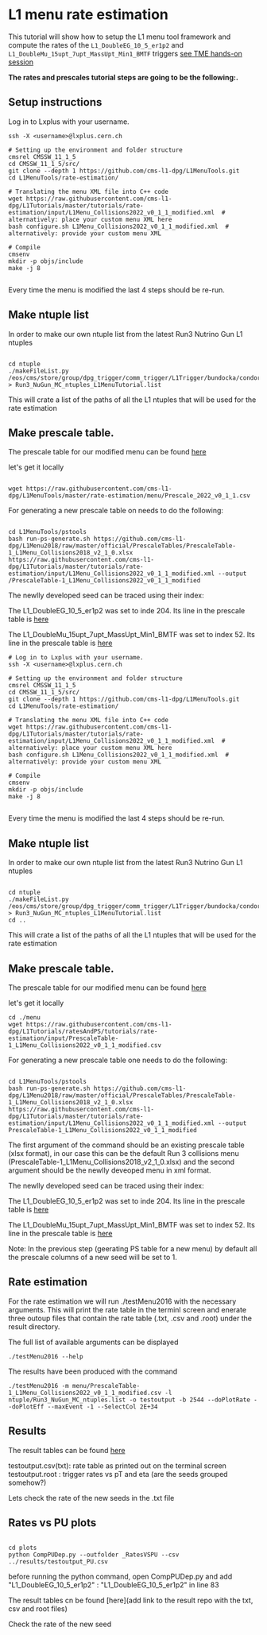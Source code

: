 # L1 menu rate estimation

This tutorial will show how to setup the L1 menu tool framework and compute the rates of the `L1_DoubleEG_10_5_er1p2` and `L1_DoubleMu_15upt_7upt_MassUpt_Min1_BMTF` triggers [see TME hands-on session](../tme-seed-development/)


**The rates and prescales tutorial steps are going to be the following:.**


## Setup instructions
Log in to Lxplus with your username.

```
ssh -X <username>@lxplus.cern.ch

# Setting up the environment and folder structure
cmsrel CMSSW_11_1_5
cd CMSSW_11_1_5/src/
git clone --depth 1 https://github.com/cms-l1-dpg/L1MenuTools.git
cd L1MenuTools/rate-estimation/

# Translating the menu XML file into C++ code
wget https://raw.githubusercontent.com/cms-l1-dpg/L1Tutorials/master/tutorials/rate-estimation/input/L1Menu_Collisions2022_v0_1_1_modified.xml  # alternatively: place your custom menu XML here
bash configure.sh L1Menu_Collisions2022_v0_1_1_modified.xml  # alternatively: provide your custom menu XML

# Compile
cmsenv
mkdir -p objs/include
make -j 8
 
```

Every time the menu is modified the last 4 steps should be re-run.

## Make ntuple list


In order to  make our own ntuple list from the latest Run3 Nutrino Gun L1 ntuples

```

cd ntuple
./makeFileList.py /eos/cms/store/group/dpg_trigger/comm_trigger/L1Trigger/bundocka/condor/reHcalTP_Nu_11_2_105p20p1_1623921599 > Run3_NuGun_MC_ntuples_L1MenuTutorial.list

```

This will crate a list of the paths of all the L1 ntuples that will be used for the rate estimation

## Make prescale table.

The prescale table for our modified menu can be found [here](https://github.com/cms-l1-dpg/L1Tutorials/blob/master/tutorials/rate-estimation/input/PrescaleTable-1_L1Menu_Collisions2022_v0_1_1_modified.csv)

let's get it locally

```

wget https://raw.githubusercontent.com/cms-l1-dpg/L1MenuTools/master/rate-estimation/menu/Prescale_2022_v0_1_1.csv

```

For generating a new prescale table on needs to do the following:

```

cd L1MenuTools/pstools
bash run-ps-generate.sh https://github.com/cms-l1-dpg/L1Menu2018/raw/master/official/PrescaleTables/PrescaleTable-1_L1Menu_Collisions2018_v2_1_0.xlsx https://raw.githubusercontent.com/cms-l1-dpg/L1Tutorials/master/tutorials/rate-estimation/input/L1Menu_Collisions2022_v0_1_1_modified.xml --output /PrescaleTable-1_L1Menu_Collisions2022_v0_1_1_modified

```

The newlly developed seed can be traced using their index:

The L1_DoubleEG\_10\_5\_er1p2  was set to inde 204. Its line in the prescale table is [here](https://github.com/cms-l1-dpg/L1Tutorials/blob/master/tutorials/rate-estimation/input/PrescaleTable-1_L1Menu_Collisions2022_v0_1_1_modified.csv#L160)

The   L1\_DoubleMu\_15upt\_7upt\_MassUpt\_Min1\_BMTF  was set to index 52. Its line in the prescale table is [here](https://github.com/cms-l1-dpg/L1Tutorials/blob/master/tutorials/rate-estimation/input/PrescaleTable-1_L1Menu_Collisions2022_v0_1_1_modified.csv#L48)


```
# Log in to Lxplus with your username.
ssh -X <username>@lxplus.cern.ch

# Setting up the environment and folder structure
cmsrel CMSSW_11_1_5
cd CMSSW_11_1_5/src/
git clone --depth 1 https://github.com/cms-l1-dpg/L1MenuTools.git
cd L1MenuTools/rate-estimation/

# Translating the menu XML file into C++ code
wget https://raw.githubusercontent.com/cms-l1-dpg/L1Tutorials/master/tutorials/rate-estimation/input/L1Menu_Collisions2022_v0_1_1_modified.xml  # alternatively: place your custom menu XML here
bash configure.sh L1Menu_Collisions2022_v0_1_1_modified.xml  # alternatively: provide your custom menu XML

# Compile
cmsenv
mkdir -p objs/include
make -j 8
 
```

Every time the menu is modified the last 4 steps should be re-run.

## Make ntuple list


In order to  make our own ntuple list from the latest Run3 Nutrino Gun L1 ntuples

```

cd ntuple
./makeFileList.py /eos/cms/store/group/dpg_trigger/comm_trigger/L1Trigger/bundocka/condor/reHcalTP_Nu_11_2_105p20p1_1623921599 > Run3_NuGun_MC_ntuples_L1MenuTutorial.list
cd ..

```

This will crate a list of the paths of all the L1 ntuples that will be used for the rate estimation

## Make prescale table.

The prescale table for our modified menu can be found [here](https://github.com/cms-l1-dpg/L1Tutorials/blob/master/tutorials/rate-estimation/input/PrescaleTable-1_L1Menu_Collisions2022_v0_1_1_modified.csv)

let's get it locally

```
cd ./menu
wget https://raw.githubusercontent.com/cms-l1-dpg/L1Tutorials/ratesAndPS/tutorials/rate-estimation/input/PrescaleTable-1_L1Menu_Collisions2022_v0_1_1_modified.csv

```

For generating a new prescale table one needs to do the following:

```

cd L1MenuTools/pstools
bash run-ps-generate.sh https://github.com/cms-l1-dpg/L1Menu2018/raw/master/official/PrescaleTables/PrescaleTable-1_L1Menu_Collisions2018_v2_1_0.xlsx https://raw.githubusercontent.com/cms-l1-dpg/L1Tutorials/master/tutorials/rate-estimation/input/L1Menu_Collisions2022_v0_1_1_modified.xml --output PrescaleTable-1_L1Menu_Collisions2022_v0_1_1_modified

```

The first argument of the command should be an existing prescale table (xlsx format), in our case this can be the default Run 3 collisions menu (PrescaleTable-1\_L1Menu\_Collisions2018\_v2\_1\_0.xlsx) and the second argument should be the newlly deveoped menu in xml format.

The newlly developed seed can be traced using their index:

The L1_DoubleEG\_10\_5\_er1p2  was set to inde 204. Its line in the prescale table is [here](https://github.com/cms-l1-dpg/L1Tutorials/blob/master/tutorials/rate-estimation/input/PrescaleTable-1_L1Menu_Collisions2022_v0_1_1_modified.csv#L160)

The   L1\_DoubleMu\_15upt\_7upt\_MassUpt\_Min1\_BMTF  was set to index 52. Its line in the prescale table is [here](https://github.com/cms-l1-dpg/L1Tutorials/blob/master/tutorials/rate-estimation/input/PrescaleTable-1_L1Menu_Collisions2022_v0_1_1_modified.csv#L48)

Note: In the previous step (geerating PS table for a new menu) by default all the prescale columns of a new seed will be set to 1. 

## Rate estimation

For the rate estimation we will run ./testMenu2016 with the necessary arguments. This will print the rate table in the terminl screen and enerate three outoup files that contain the rate table (.txt, .csv and .root) under the result directory. 

The full list of available arguments can be displayed 

```
./testMenu2016 --help

```
The results have been produced with the command

```
./testMenu2016 -m menu/PrescaleTable-1_L1Menu_Collisions2022_v0_1_1_modified.csv -l ntuple/Run3_NuGun_MC_ntuples.list -o testoutput -b 2544 --doPlotRate --doPlotEff --maxEvent -1 --SelectCol 2E+34

```

## Results

The result tables can be found [here](https://github.com/cms-l1-dpg/L1Tutorials/tree/ratesAndPS/tutorials/rate-estimation/results)

testoutput.csv(txt): rate table as printed out on the terminal screen
testoutput.root    : trigger rates vs pT and eta (are the seeds grouped somehow?)

Lets check the rate of the new seeds in the .txt file

## Rates vs PU plots

```

cd plots
python CompPUDep.py --outfolder _RatesVSPU --csv ../results/testoutput_PU.csv

```

before running the python command, open CompPUDep.py and add "L1\_DoubleEG\_10\_5\_er1p2" : "L1\_DoubleEG\_10\_5\_er1p2" in line 83

The result tables cn be found [here](add link to the result repo with the txt, csv and root files)


Check the rate of the new seed




